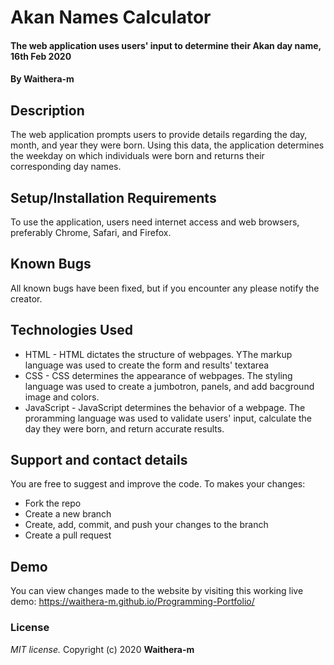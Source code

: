 # Akan Names Calculator
#### The web application uses users' input to determine their Akan day name, 16th Feb 2020
#### By **Waithera-m**
## Description
The web application prompts users to provide details regarding the day, month, and year they were born. Using this data, the application determines the weekday on which individuals were born and returns their corresponding day names. 
## Setup/Installation Requirements
To use the application, users need internet access and web browsers, preferably  Chrome, Safari, and Firefox.
## Known Bugs
All known bugs have been fixed, but if you encounter any please notify the creator.
## Technologies Used
* HTML - HTML dictates the structure of webpages. YThe markup language was used to create the form and results' textarea
* CSS - CSS determines the appearance of webpages. The styling language was used to create a jumbotron, panels, and add bacground image and colors.
* JavaScript - JavaScript determines the behavior of a webpage. The proramming language was used to validate users' input, calculate the day they were born, and return accurate results.
## Support and contact details
You are free to suggest and improve the code. To makes your changes:
* Fork the repo
* Create a new branch
* Create, add, commit, and push your changes to the branch
* Create a pull request
## Demo
You can view changes made to the website by visiting this working live demo: https://waithera-m.github.io/Programming-Portfolio/
### License
*MIT license.*
Copyright (c) 2020 **Waithera-m**